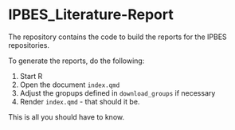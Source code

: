 # IPBES_Literature-Report

The repository contains the code to build the reports for the IPBES repositories.

To generate the reports, do the following:

1. Start R
2. Open the document `index.qmd`
3. Adjust the gropups defined in `download_groups` if necessary
4. Render `index.qmd` - that should it be.

This is all you should have to know.
